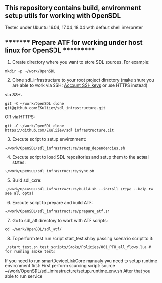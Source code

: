 ## This repository contains build, environment setup utils for working with OpenSDL

Tested under Ubuntu 16.04, 17.04, 18.04 with default shell interpreter

## ******* Prepare ATF for working under host linux for OpenSDL *********
1. Create directory where you want to store SDL sources.
For example:
```
mkdir -p ~/work/OpenSDL
```
2. Clone sdl_infrastructure to your root project directory
(make shure you are able to work via SSH: [Account SSH keys](https://github.com/settings/keys) or use HTTPS instead)

via SSH:
```
git -C ~/work/OpenSDL clone git@github.com:EKuliiev/sdl_infrastructure.git
```
OR via HTTPS:
```
git -C ~/work/OpenSDL clone https://github.com/EKuliiev/sdl_infrastructure.git
```
3. Execute script to setup environment:
```
~/work/OpenSDL/sdl_infrastructure/setup_dependencies.sh
```
4. Execute script to load SDL repositories and setup them to the actual states:
```
~/work/OpenSDL/sdl_infrastructure/sync.sh
```
5. Build sdl_core:
```
~/work/OpenSDL/sdl_infrastructure/build.sh --install (type --help to see all opts)
```
6. Execute script to prepare and build ATF:
```
~/work/OpenSDL/sdl_infrastructure/prepare_atf.sh
```
7. Go to sdl_atf directory to work with ATF scripts:
```
cd ~/work/OpenSDL/sdl_atf/
```
8. To perform test run script start_test.sh by passing scenario script to it:
```
./start_test.sh test_scripts/Smoke/Policies/001_PTU_all_flows.lua # for running smoke tests
```
If you need to run smartDeviceLinkCore manualy you need to setup runtime environment first:
First perform sourcing script:
source ~/work/OpenSDL/sdl_infrastructure/setup_runtime_env.sh
After that you able to run service



